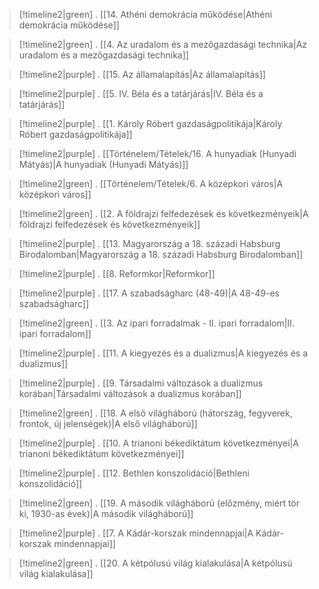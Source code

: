 
> [!timeline2|green] .
> [[14. Athéni demokrácia működése|Athéni demokrácia működése]]

> [!timeline2|green] .
> [[4. Az uradalom és a mezőgazdasági technika|Az uradalom és a mezőgazdasági technika]] 

> [!timeline2|purple] .
> [[15. Az államalapítás|Az államalapítás]]

> [!timeline2|purple] .
> [[5. IV. Béla és a tatárjárás|IV. Béla és a tatárjárás]]

> [!timeline2|purple] .
> [[1. Károly Róbert gazdaságpolitikája|Károly Róbert gazdaságpolitikája]]

> [!timeline2|purple] .
> [[Történelem/Tételek/16. A hunyadiak (Hunyadi Mátyás)|A hunyadiak (Hunyadi Mátyás)]]

> [!timeline2|green] .
> [[Történelem/Tételek/6. A középkori város|A középkori város]]

> [!timeline2|green] .
> [[2. A földrajzi felfedezések és következményeik|A földrajzi felfedezések és következményeik]]

> [!timeline2|purple] .
> [[13. Magyarország a 18. századi Habsburg Birodalomban|Magyarország a 18. századi Habsburg Birodalomban]]

> [!timeline2|purple] .
> [[8. Reformkor|Reformkor]]

> [!timeline2|purple] .
> [[17. A szabadságharc (48-49)|A 48-49-es szabadságharc]]

> [!timeline2|green] .
> [[3. Az ipari forradalmak - II. ipari forradalom|II. ipari forradalom]]

> [!timeline2|purple] .
> [[11. A kiegyezés és a dualizmus|A kiegyezés és a dualizmus]]

> [!timeline2|purple] .
> [[9. Társadalmi változások a dualizmus korában|Társadalmi változások a dualizmus korában]]

> [!timeline2|green] .
> [[18. A első világháború (hátország, fegyverek, frontok, új jelenségek)|A első világháború]]

> [!timeline2|purple] .
> [[10. A trianoni békediktátum következményei|A trianoni békediktátum következményei]]

> [!timeline2|purple] .
> [[12. Bethlen konszolidáció|Bethleni konszolidáció]]

> [!timeline2|green] .
> [[19. A második világháború (előzmény, miért tör ki, 1930-as évek)|A második világháború]]

> [!timeline2|purple] .
> [[7. A Kádár-korszak mindennapjai|A Kádár-korszak mindennapjai]]

> [!timeline2|green] .
> [[20. A kétpólusú világ kialakulása|A kétpólusú világ kialakulása]]

